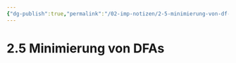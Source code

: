 ```yaml
---
{"dg-publish":true,"permalink":"/02-imp-notizen/2-5-minimierung-von-df-as/","dgHomeLink":true,"dgPassFrontmatter":false}
---
```


# 2.5 Minimierung von DFAs